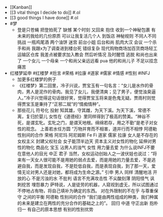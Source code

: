 - [[Kanban]]
- [[3 vital things I decide to do]] #.ol
- [[3 good things I have done]] #.ol
- #梦
	- 登是只苍蝇
	  把登拍死了
	  缺憾
	  某个时刻 又回来 抱住
	  收到一个神秘包裹 有未来的我给的几份原质 可以让我复活几个人
	  到饭店 神秘规则 不同人不同挑战 一瓶鸡尾酒 两个油饼  迷宫 前台小姐 后台和尚 肌肉大汉 会议
	  一个杀手和尚 我跟x为了调查进到楼台死 错综复杂 现代购物商场加百货商场轻工运输区仓库
	  我差点被要求加入教会 然后听情况 及时醒悟 逃脱
	  和尚也出来了
	  一个女儿 一个母亲
	  一个和尚父亲远远看 pua 他的和尚儿子 不足以挂念 痛苦
- 红楼梦延申 #红楼梦 #卮言 #荣格 #拉康 #道家 #儒家 #情感 #性别 #INFJ
	- 加更多红楼梦的例子
	- 《红楼梦》第二回里，冷子兴说，贾宝玉有一句名言：“女儿是水作的骨肉，男人是泥作的骨肉。我见了女儿，我便清爽；见了男子，便觉浊臭逼人。”冷子兴觉得这句话很好笑，觉得贾宝玉将来是色鬼无疑。贾雨村则觉得贾宝玉是秉持了“正邪二赋”的“情痴情种”。
	- 那些花儿
	  符号化 投射
	  知其雄，守其雌，为天下溪。为天下溪，常德不离，复归於婴儿
	  女性在《道德经》里同样得到了极高的赞美。“神谷不死，是谓玄牝。玄牝之门，是谓天地根。绵绵若存，用之不勤”是老子对女性的观念。
	  上善若水任方圆
	  “万物并育而不相害，道并行而不相悖
	  阿德勒 性别间的合作
	  荣格 阿尼玛 阿尼姆斯
	  Fe  Fi
	  道家 儒家
	  拉康 女人是不存在的 
	  女权主义 封建父权社会 女子能顶半边天
	  资本主义对女性的物化 延伸对男性的物化 商品化
	  宝玉 沾男人的浊气 女性 用力量去爱
	  为什么说INFJ不要在意他人的目光 
	  中正 君子
	  当然，女权运动创始人之一波伏娃也说过：“将来有一天女人很可能不是用她的弱点去爱，而是用她的力量去爱，不是逃避自我，而是发现自我，不是贬低自我，而是表现自我，到了那一天，爱情无论对男人还是对她，都将成为生命之源。” 引申 男人 同样 清醒地活 开放的心 不是污浊的水 不批判 语言不充满攻击性 不尖酸刻薄 阴阳怪气 讽刺挖苦 埋怨暴力
	  萨特说，人是徒劳的机器，人窥视到虚无，所以试图通过不停地占有物，将自己填补为确定的东西。
	  对在外限制的不在乎 与尊重保守 之间的平衡
	  阿德勒 性别间的合作
	  “我们是由两性组成的种类，我们种属的未来是建立在两性的充分合作的基础之上的”。
	  回归 中道 
	  守正出新 抱朴归一 有自己的原本思想 有别的性别优势